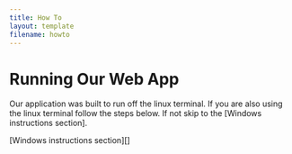 ```yaml
---
title: How To
layout: template
filename: howto
--- 
```

# Running Our Web App

Our application was built to run off the linux terminal. If you are also using the linux terminal follow the steps below. If not skip to the [Windows instructions section].




[Windows instructions section][]
